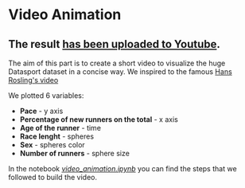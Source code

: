 # Video Animation

## The result [has been uploaded to Youtube](https://www.youtube.com/watch?v=MyvbnOXHShw).

The aim of this part is to create a short video to visualize the huge Datasport dataset 
in a concise way. We inspired to the famous [Hans Rosling's video](https://www.youtube.com/watch?v=jbkSRLYSojo)

We plotted 6 variables:
- **Pace** - y axis
- **Percentage of new runners on the total** - x axis
- **Age of the runner** - time
- **Race lenght** - spheres
- **Sex** - spheres color
- **Number of runners** - sphere size

In the notebook [_video\_animation.ipynb_](https://github.com/ggrrll/hop_suisse_ada_project_public/blob/master/8-video/video_animation.ipynb)
you can find the steps that we followed to build the video.


